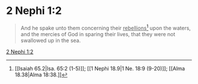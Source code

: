 # 2 Nephi 1:2

> And he spake unto them concerning their <u>rebellions</u>[^a] upon the waters, and the mercies of God in sparing their lives, that they were not swallowed up in the sea.

[2 Nephi 1:2](https://www.churchofjesuschrist.org/study/scriptures/bofm/2-ne/1?lang=eng&id=p2#p2)


[^a]: [[Isaiah 65.2|Isa. 65:2 (1-5)]]; [[1 Nephi 18.9|1 Ne. 18:9 (9-20)]]; [[Alma 18.38|Alma 18:38.]]
